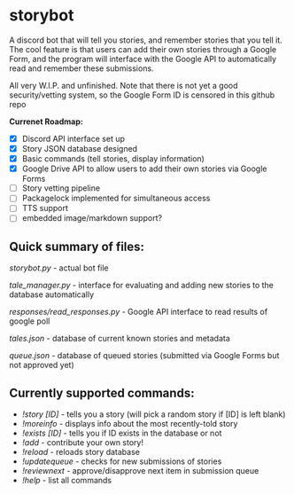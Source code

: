 # storybot
A discord bot that will tell you stories, and remember stories that you tell it. The cool feature is that users can add their own stories through a Google Form, and the program will interface with the Google API to automatically read and remember these submissions.

All very W.I.P. and unfinished. Note that there is not yet a good security/vetting system, so the Google Form ID is censored in this github repo

**Currenet Roadmap:**
 - [x] Discord API interface set up
 - [x] Story JSON database designed
 - [x] Basic commands (tell stories, display information)
 - [x] Google Drive API to allow users to add their own stories via Google Forms
 - [ ] Story vetting pipeline
 - [ ] Packagelock implemented for simultaneous access
 - [ ] TTS support
 - [ ] embedded image/markdown support?
 
Quick summary of files:
----

*storybot.py* - actual bot file

*tale_manager.py* - interface for evaluating and adding new stories to the database automatically

*responses/read_responses.py* - Google API interface to read results of google poll

*tales.json* - database of current known stories and metadata

*queue.json* - database of queued stories (submitted via Google Forms but not approved yet)

Currently supported commands:
----
 - *!story [ID]* - tells you a story (will pick a random story if [ID] is left blank)
 - *!moreinfo* - displays info about the most recently-told story
 - *!exists [ID]* - tells you if ID exists in the database or not
 - *!add* - contribute your own story!
 - *!reload* - reloads story database
 - *!updatequeue* - checks for new submissions of stories
 - *!reviewnext* - approve/disapprove next item in submission queue
 - *!help* - list all commands

